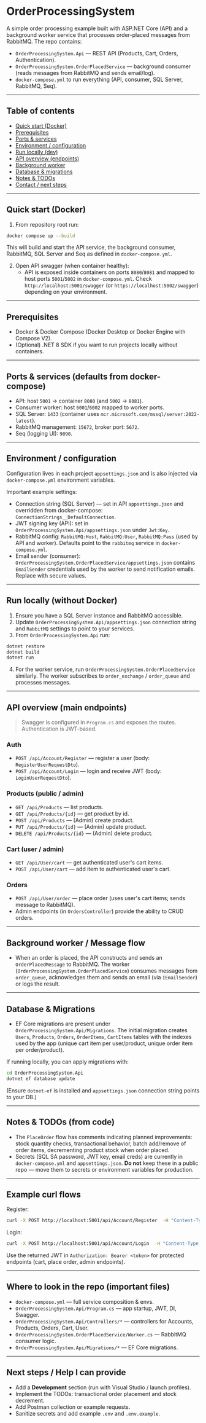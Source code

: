 # OrderProcessingSystem

A simple order processing example built with ASP.NET Core (API) and a background worker service that processes order-placed messages from RabbitMQ. The repo contains:

- `OrderProcessingSystem.Api` — REST API (Products, Cart, Orders, Authentication).  
- `OrderProcessingSystem.OrderPlacedService` — background consumer (reads messages from RabbitMQ and sends email/log).  
- `docker-compose.yml` to run everything (API, consumer, SQL Server, RabbitMQ, Seq).

---

## Table of contents

- [Quick start (Docker)](#quick-start-docker)  
- [Prerequisites](#prerequisites)  
- [Ports & services](#ports--services)  
- [Environment / configuration](#environment--configuration)  
- [Run locally (dev)](#run-locally-dev)  
- [API overview (endpoints)](#api-overview-endpoints)  
- [Background worker](#background-worker)  
- [Database & migrations](#database--migrations)  
- [Notes & TODOs](#notes--todos)  
- [Contact / next steps](#contact--next-steps)

---

## Quick start (Docker)

1. From repository root run:

```bash
docker compose up --build
```

This will build and start the API service, the background consumer, RabbitMQ, SQL Server and Seq as defined in `docker-compose.yml`.

2. Open API swagger (when container healthy):  
   - API is exposed inside containers on ports `8080`/`8081` and mapped to host ports `5001`/`5002` in `docker-compose.yml`. Check `http://localhost:5001/swagger` (or `https://localhost:5002/swagger`) depending on your environment.

---

## Prerequisites

- Docker & Docker Compose (Docker Desktop or Docker Engine with Compose V2).  
- (Optional) .NET 8 SDK if you want to run projects locally without containers.

---

## Ports & services (defaults from docker-compose)

- API: host `5001` -> container `8080` (and `5002` -> `8081`).  
- Consumer worker: host `6001`/`6002` mapped to worker ports.  
- SQL Server: `1433` (container uses `mcr.microsoft.com/mssql/server:2022-latest`).  
- RabbitMQ management: `15672`, broker port: `5672`.  
- Seq (logging UI): `9090`.

---

## Environment / configuration

Configuration lives in each project `appsettings.json` and is also injected via `docker-compose.yml` environment variables.

Important example settings:

- Connection string (SQL Server) — set in API `appsettings.json` and overridden from docker-compose: `ConnectionStrings__DefaultConnection`.  
- JWT signing key (API): set in `OrderProcessingSystem.Api/appsettings.json` under `Jwt:Key`.  
- RabbitMQ config: `RabbitMQ:Host`, `RabbitMQ:User`, `RabbitMQ:Pass` (used by API and worker). Defaults point to the `rabbitmq` service in `docker-compose.yml`.  
- Email sender (consumer): `OrderProcessingSystem.OrderPlacedService/appsettings.json` contains `EmailSender` credentials used by the worker to send notification emails. Replace with secure values.

---

## Run locally (without Docker)

1. Ensure you have a SQL Server instance and RabbitMQ accessible.  
2. Update `OrderProcessingSystem.Api/appsettings.json` connection string and `RabbitMQ` settings to point to your services.  
3. From `OrderProcessingSystem.Api` run:

```bash
dotnet restore
dotnet build
dotnet run
```

4. For the worker service, run `OrderProcessingSystem.OrderPlacedService` similarly. The worker subscribes to `order_exchange` / `order_queue` and processes messages.

---

## API overview (main endpoints)

> Swagger is configured in `Program.cs` and exposes the routes. Authentication is JWT-based.

### Auth
- `POST /api/Account/Register` — register a user (body: `RegisterUserRequestDto`).  
- `POST /api/Account/Login` — login and receive JWT (body: `LoginUserRequestDto`).  

### Products (public / admin)
- `GET /api/Products` — list products.  
- `GET /api/Products/{id}` — get product by id.  
- `POST /api/Products` — (Admin) create product.  
- `PUT /api/Products/{id}` — (Admin) update product.  
- `DELETE /api/Products/{id}` — (Admin) delete product.  

### Cart (user / admin)
- `GET /api/User/cart` — get authenticated user's cart items.  
- `POST /api/User/cart` — add item to authenticated user's cart.  

### Orders
- `POST /api/User/order` — place order (uses user's cart items; sends message to RabbitMQ).  
- Admin endpoints (in `OrdersController`) provide the ability to CRUD orders.  

---

## Background worker / Message flow

- When an order is placed, the API constructs and sends an `OrderPlacedMessage` to RabbitMQ. The worker (`OrderProcessingSystem.OrderPlacedService`) consumes messages from `order_queue`, acknowledges them and sends an email (via `IEmailSender`) or logs the result.

---

## Database & Migrations

- EF Core migrations are present under `OrderProcessingSystem.Api/Migrations`. The initial migration creates `Users`, `Products`, `Orders`, `OrderItems`, `CartItems` tables with the indexes used by the app (unique cart item per user/product, unique order item per order/product).  

If running locally, you can apply migrations with:

```bash
cd OrderProcessingSystem.Api
dotnet ef database update
```

(Ensure `dotnet-ef` is installed and `appsettings.json` connection string points to your DB.)

---

## Notes & TODOs (from code)

- The `PlaceOrder` flow has comments indicating planned improvements: stock quantity checks, transactional behavior, batch add/remove of order items, decrementing product stock when order placed.  
- Secrets (SQL SA password, JWT key, email creds) are currently in `docker-compose.yml` and `appsettings.json`. **Do not** keep these in a public repo — move them to secrets or environment variables for production.

---

## Example curl flows

Register:

```bash
curl -X POST http://localhost:5001/api/Account/Register  -H "Content-Type: application/json"  -d '{"FirstName":"John","LastName":"Doe","UserName":"johnd","Email":"john@example.com","Password":"P@ssw0rd","ConfirmPassword":"P@ssw0rd"}'
```

Login:

```bash
curl -X POST http://localhost:5001/api/Account/Login  -H "Content-Type: application/json"  -d '{"Email":"john@example.com","Password":"P@ssw0rd"}'
```

Use the returned JWT in `Authorization: Bearer <token>` for protected endpoints (cart, place order, admin endpoints).

---

## Where to look in the repo (important files)

- `docker-compose.yml` — full service composition & envs.  
- `OrderProcessingSystem.Api/Program.cs` — app startup, JWT, DI, Swagger.  
- `OrderProcessingSystem.Api/Controllers/*` — controllers for Accounts, Products, Orders, Cart, User.  
- `OrderProcessingSystem.OrderPlacedService/Worker.cs` — RabbitMQ consumer logic.  
- `OrderProcessingSystem.Api/Migrations/*` — EF Core migrations.

---

## Next steps / Help I can provide

- Add a **Development** section (run with Visual Studio / launch profiles).  
- Implement the TODOs: transactional order placement and stock decrement.  
- Add Postman collection or example requests.  
- Sanitize secrets and add example `.env` and `.env.example`.
